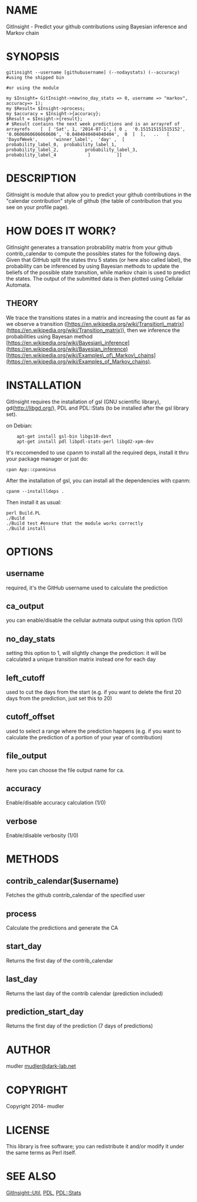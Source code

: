 # NAME

GitInsight - Predict your github contributions using Bayesian inference and Markov chain

# SYNOPSIS

    gitinsight --username [githubusername] (--nodaystats) (--accuracy) #using the shipped bin

    #or using the module

    my $Insight= GitInsight->new(no_day_stats => 0, username => "markov", accuracy=> 1);
    my $Result= $Insight->process;
    my $accuracy = $Insight->{accuracy};
    $Result = $Insight->{result};
    # $Result contains the next week predictions and is an arrayref of arrayrefs    [  [ 'Sat', 1, '2014-07-1', [ 0 ,  '0.151515151515152', '0.0606060606060606', '0.0404040404040404',  0  ]  ],   ..   [            'DayofWeek',      'winner_label',  'day' ,  [             probability_label_0,  probability_label_1,              probability_label_2,          probability_label_3,              probability_label_4            ]          ]]

# DESCRIPTION

GitInsight is module that allow you to predict your github contributions in the "calendar contribution" style of github (the table of contribution that you see on your profile page).

# HOW DOES IT WORK?

GitInsight generates a transation probrability matrix from your github contrib\_calendar to compute the possibles states for the following days. Given that GitHub split the states thru 5 states (or here also called label), the probability can be inferenced by using Bayesian methods to update the beliefs of the possible state transition, while markov chain is used to predict the states. The output of the submitted data is then plotted using Cellular Automata.

## THEORY

We trace the transitions states in a matrix and increasing the count as far as we observe a transition ([https://en.wikipedia.org/wiki/Transition\_matrix](https://en.wikipedia.org/wiki/Transition_matrix)), then we inference the probabilities using Bayesan method [https://en.wikipedia.org/wiki/Bayesian\_inference](https://en.wikipedia.org/wiki/Bayesian_inference) [https://en.wikipedia.org/wiki/Examples\_of\_Markov\_chains](https://en.wikipedia.org/wiki/Examples_of_Markov_chains).

# INSTALLATION

GitInsight requires the installation of gsl (GNU scientific library), gd(http://libgd.org/), PDL and PDL::Stats  (to be installed after the gsl library set).

on Debian:

        apt-get install gsl-bin libgs10-devt
        apt-get install pdl libpdl-stats-perl libgd2-xpm-dev

It's reccomended to use cpanm to install all the required deps, install it thru your package manager or just do:

    cpan App::cpanminus

After the installation of gsl, you can install all the dependencies with cpanm:

    cpanm --installldeps .

Then install it as usual:

    perl Build.PL
    ./Build
    ./Build test #ensure that the module works correctly
    ./Build install

# OPTIONS

## username

required, it's the GitHub username used to calculate the prediction

## ca\_output

you can enable/disable the cellular autmata output using this option (1/0)

## no\_day\_stats

setting this option to 1, will slightly change the prediction: it will be calculated a unique transition matrix instead one for each day

## left\_cutoff

used to cut the days from the start (e.g. if you want to delete the first 20 days from the prediction, just set this to 20)

## cutoff\_offset

used to select a range where the prediction happens (e.g. if you want to calculate the prediction of a portion of your year of contribution)

## file\_output

here you can choose the file output name for ca.

## accuracy

Enable/disable accuracy calculation (1/0)

## verbose

Enable/disable verbosity (1/0)

# METHODS

## contrib\_calendar($username)

Fetches the github contrib\_calendar of the specified user

## process

Calculate the predictions and generate the CA

## start\_day

Returns the first day of the contrib\_calendar

## last\_day

Returns the last day of the contrib calendar (prediction included)

## prediction\_start\_day

Returns the first day of the prediction (7 days of predictions)

# AUTHOR

mudler <mudler@dark-lab.net>

# COPYRIGHT

Copyright 2014- mudler

# LICENSE

This library is free software; you can redistribute it and/or modify
it under the same terms as Perl itself.

# SEE ALSO

[GitInsight::Util](https://metacpan.org/pod/GitInsight::Util), [PDL](https://metacpan.org/pod/PDL), [PDL::Stats](https://metacpan.org/pod/PDL::Stats)
